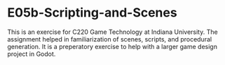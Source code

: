 # E05b-Scripting-and-Scenes

This is an exercise for C220 Game Technology at Indiana University. The assignment helped in familiarization of scenes, scripts, and procedural generation. It is a preperatory exercise to help with a larger game design project in Godot. 
